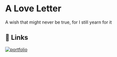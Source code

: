
# A Love Letter

A wish that might never be true, for I still yearn for it


## 🔗 Links
[![portfolio](https://img.shields.io/badge/Final_Letter-000?style=for-the-badge&logo=ko-fi&logoColor=white)](https://tr2nl2.github.io/loveletter.github.io/final_letter.html)


